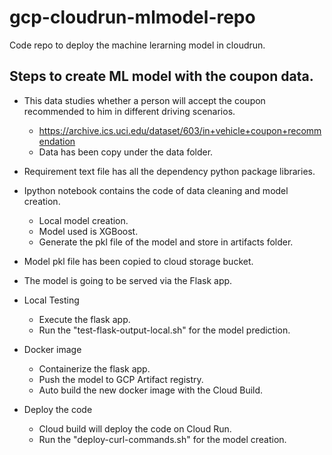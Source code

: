 # gcp-cloudrun-mlmodel-repo
Code repo to deploy the machine lerarning model in cloudrun.

## Steps to create ML model with the coupon data.
* This data studies whether a person will accept the coupon recommended to him in different driving scenarios.
  * https://archive.ics.uci.edu/dataset/603/in+vehicle+coupon+recommendation
  * Data has been copy under the data folder.

* Requirement text file has all the dependency python package libraries.

* Ipython notebook contains the code of data cleaning and model creation.
  * Local model creation.
  * Model used is XGBoost.
  * Generate the pkl file of the model and store in artifacts folder.

* Model pkl file has been copied to cloud storage bucket.

* The model is going to be served via the Flask app.

* Local Testing
  * Execute the flask app.
  * Run the "test-flask-output-local.sh" for the model prediction.

* Docker image
  * Containerize the flask app.
  * Push the model to GCP Artifact registry.
  * Auto build the new docker image with the Cloud Build.

* Deploy the code
  * Cloud build will deploy the code on Cloud Run.
  * Run the "deploy-curl-commands.sh" for the model creation.
